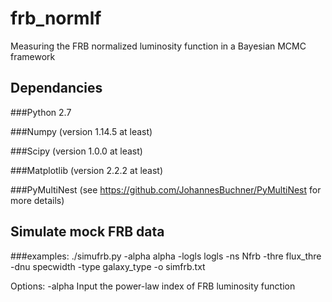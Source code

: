 # frb_normlf
Measuring the FRB normalized luminosity function in a Bayesian MCMC framework

## Dependancies
###Python 2.7

###Numpy (version 1.14.5 at least)

###Scipy (version 1.0.0 at least)

###Matplotlib (version 2.2.2 at least)

###PyMultiNest (see https://github.com/JohannesBuchner/PyMultiNest for more details)

## Simulate mock FRB data
###examples: ./simufrb.py -alpha alpha -logls logls -ns Nfrb -thre flux_thre -dnu specwidth -type galaxy_type -o simfrb.txt

Options: 
-alpha          Input the power-law index of FRB luminosity function
